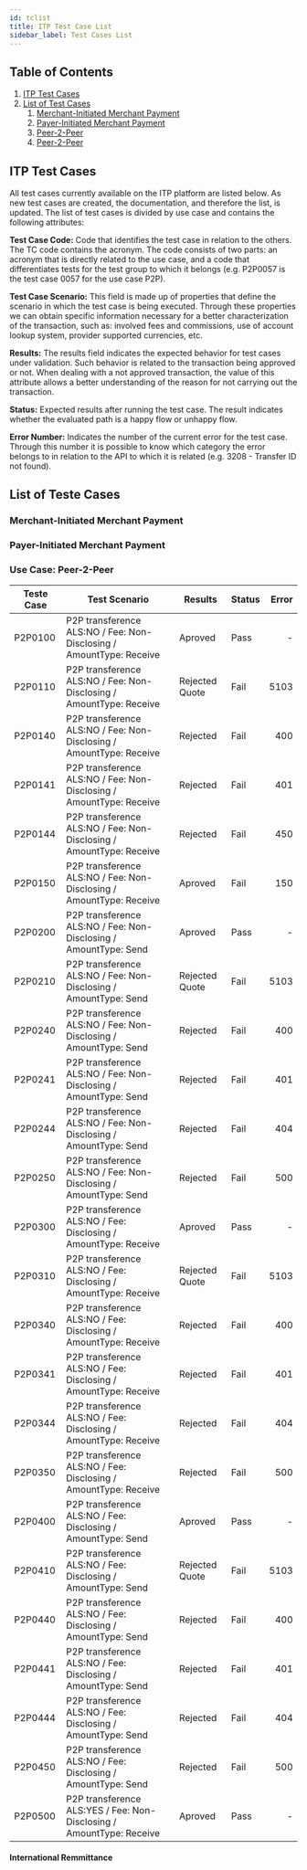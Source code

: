 ```yaml
---
id: tclist
title: ITP Test Case List
sidebar_label: Test Cases List
---
```


## Table of Contents

1. [ITP Test Cases](#what)
2. [List of Test Cases](#tc)
   1. [Merchant-Initiated Merchant Payment](#mimp)
   2. [Payer-Initiated Merchant Payment](#pimp)
   3. [Peer-2-Peer](#p2p)
   4. [Peer-2-Peer](#ir)

## ITP Test Cases <a name="what"></a>

All test cases currently available on the ITP platform are listed below. As new test cases are created, the documentation, and therefore the list, is updated. The list of test cases is divided by use case and contains the following attributes:

**Test Case Code:** Code that identifies the test case in relation to the others. The TC code contains the acronym. The code consists of two parts: an acronym that is directly related to the use case, and a code that differentiates tests for the test group to which it belongs (e.g. P2P0057 is the test case 0057 for the use case P2P).

**Test Case Scenario:** This field is made up of properties that define the scenario in which the test case is being executed. Through these properties we can obtain specific information necessary for a better characterization of the transaction, such as: involved fees and commissions, use of account lookup system, provider supported currencies, etc.

**Results:** The results field indicates the expected behavior for test cases under validation. Such behavior is related to the transaction being approved or not. When dealing with a not approved transaction, the value of this attribute allows a better understanding of the reason for not carrying out the transaction.

**Status:** Expected results after running the test case. The result indicates whether the evaluated path is a happy flow or unhappy flow.

**Error Number:** Indicates the number of the current error for the test case. Through this number it is possible to know which category the error belongs to in relation to the API to which it is related (e.g. 3208 - Transfer ID not found).

## List of Teste Cases <a name="tc"></a>

### Merchant-Initiated Merchant Payment <a name="mimp"></a>

### Payer-Initiated Merchant Payment <a name="pimp"></a>

### Use Case: Peer-2-Peer <a name="p2p"></a>


| Teste Case | Test Scenario | Results | Status | Error|
|------------|---------------|---------|--------|-----:|
|P2P0100|P2P transference ALS:NO / Fee: Non-Disclosing / AmountType: Receive|Aproved|Pass|-|
|P2P0110|P2P transference ALS:NO / Fee: Non-Disclosing / AmountType: Receive|Rejected Quote|Fail|5103|
|P2P0140|P2P transference ALS:NO / Fee: Non-Disclosing / AmountType: Receive|Rejected|Fail|400|
|P2P0141|P2P transference ALS:NO / Fee: Non-Disclosing / AmountType: Receive|Rejected|Fail|401|
|P2P0144|P2P transference ALS:NO / Fee: Non-Disclosing / AmountType: Receive|Rejected|Fail|450|
|P2P0150|P2P transference ALS:NO / Fee: Non-Disclosing / AmountType: Receive|Aproved|Fail|150|
|P2P0200|P2P transference ALS:NO / Fee: Non-Disclosing / AmountType: Send|Aproved|Pass|-|
|P2P0210|P2P transference ALS:NO / Fee: Non-Disclosing / AmountType: Send|Rejected Quote|Fail|5103|
|P2P0240|P2P transference ALS:NO / Fee: Non-Disclosing / AmountType: Send|Rejected|Fail|400|
|P2P0241|P2P transference ALS:NO / Fee: Non-Disclosing / AmountType: Send|Rejected|Fail|401|
|P2P0244|P2P transference ALS:NO / Fee: Non-Disclosing / AmountType: Send|Rejected|Fail|404|
|P2P0250|P2P transference ALS:NO / Fee: Non-Disclosing / AmountType: Send|Rejected|Fail|500|
|P2P0300|P2P transference ALS:NO / Fee: Disclosing / AmountType: Receive|Aproved|Pass|-|
|P2P0310|P2P transference ALS:NO / Fee: Disclosing / AmountType: Receive|Rejected Quote|Fail|5103|
|P2P0340|P2P transference ALS:NO / Fee: Disclosing / AmountType: Receive|Rejected|Fail|400|
|P2P0341|P2P transference ALS:NO / Fee: Disclosing / AmountType: Receive|Rejected|Fail|401|
|P2P0344|P2P transference ALS:NO / Fee: Disclosing / AmountType: Receive|Rejected|Fail|404|
|P2P0350|P2P transference ALS:NO / Fee: Disclosing / AmountType: Receive|Rejected|Fail|500|
|P2P0400|P2P transference ALS:NO / Fee: Disclosing / AmountType: Send|Aproved|Pass|-|
|P2P0410|P2P transference ALS:NO / Fee: Disclosing / AmountType: Send|Rejected Quote|Fail|5103|
|P2P0440|P2P transference ALS:NO / Fee: Disclosing / AmountType: Send|Rejected|Fail|400|
|P2P0441|P2P transference ALS:NO / Fee: Disclosing / AmountType: Send|Rejected|Fail|401|
|P2P0444|P2P transference ALS:NO / Fee: Disclosing / AmountType: Send|Rejected|Fail|404|
|P2P0450|P2P transference ALS:NO / Fee: Disclosing / AmountType: Send|Rejected|Fail|500|
|P2P0500|P2P transference ALS:YES / Fee: Non-Disclosing / AmountType: Receive|Aproved|Pass|-|

#### International Remmittance <a name="ir"></a>
